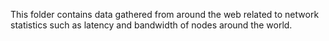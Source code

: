 This folder contains data gathered from around the web related to 
network statistics such as latency and bandwidth of nodes around the world.